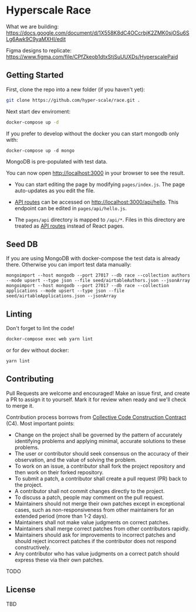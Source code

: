# Hyperscale Race

What we are building: https://docs.google.com/document/d/1X558K8dC4OCcrbjK2ZMK0sjOSu6SLg6Awk9C9yaMXHI/edit

Figma designs to replicate: https://www.figma.com/file/CPfZkeob1dtxStjSuUUXDs/HyperscalePaid

## Getting Started

First, clone the repo into a new folder (if you haven't yet):

```sh
git clone https://github.com/hyper-scale/race.git .
```

Next start dev enviroment:

```sh
docker-compose up -d
```

If you prefer to develop without the docker you can start mongodb only with:

```
docker-compose up -d mongo
```

MongoDB is pre-populated with test data.

You can now open [http://localhost:3000](http://localhost:3000) in your browser to see the result.

- You can start editing the page by modifying `pages/index.js`. The page auto-updates as you edit the file.

- [API routes](https://nextjs.org/docs/api-routes/introduction) can be accessed on [http://localhost:3000/api/hello](http://localhost:3000/api/hello). This endpoint can be edited in `pages/api/hello.js`.

- The `pages/api` directory is mapped to `/api/*`. Files in this directory are treated as [API routes](https://nextjs.org/docs/api-routes/introduction) instead of React pages.

## Seed DB

If you are using MongoDB with docker-compose the test data is already there. Otherwise you can import test data manually:

```shell
mongoimport --host mongodb --port 27017 --db race --collection authors --mode upsert --type json --file seed/airtableAuthors.json --jsonArray
mongoimport --host mongodb --port 27017 --db race --collection applications --mode upsert --type json --file seed/airtableApplications.json --jsonArray
```

## Linting

Don't forget to lint the code!

```sh
docker-compose exec web yarn lint
```
or for dev without docker:
```
yarn lint
```

## Contributing

Pull Requests are welcome and encouraged! Make an issue first, and create a PR to assign it to yourself. Mark it for review when ready and we'll check to merge it.

Contribution process borrows from [Collective Code Construction Contract](https://rfc.zeromq.org/spec/44/) (C4). Most important points:

* Change on the project shall be governed by the pattern of accurately identifying problems and applying minimal, accurate solutions to these problems.
* The user or contributor should seek consensus on the accuracy of their observation, and the value of solving the problem.
* To work on an issue, a contributor shall fork the project repository and then work on their forked repository.
* To submit a patch, a contributor shall create a pull request (PR) back to the project.
* A contributor shall not commit changes directly to the project.
* To discuss a patch, people may comment on the pull request.
* Maintainers should not merge their own patches except in exceptional cases, such as non-responsiveness from other maintainers for an extended period (more than 1-2 days).
* Maintainers shall not make value judgments on correct patches.
* Maintainers shall merge correct patches from other contributors rapidly.
* Maintainers should ask for improvements to incorrect patches and should reject incorrect patches if the contributor does not respond constructively.
* Any contributor who has value judgments on a correct patch should express these via their own patches.

TODO

## License

TBD
